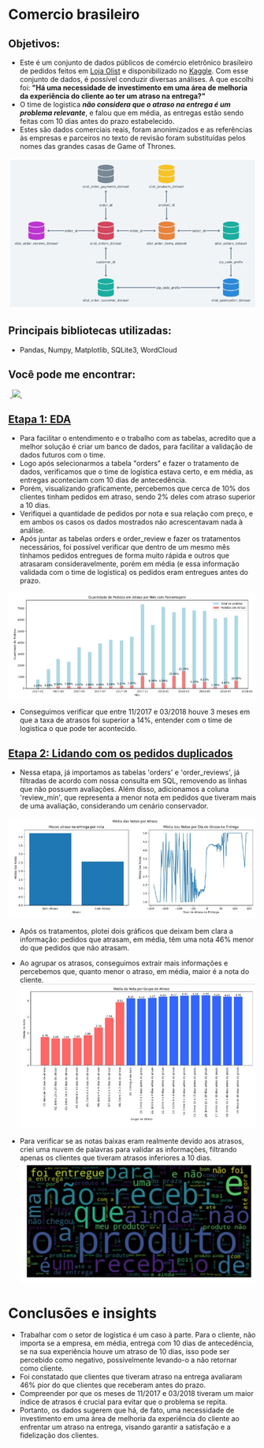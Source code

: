 # Comercio brasileiro


## Objetivos:

- Este é um conjunto de dados públicos de comércio eletrônico brasileiro de pedidos feitos em [Loja Olist](https://www.olist.com/) e disponibilizado no [Kaggle](https://www.kaggle.com/datasets/olistbr/brazilian-ecommerce?select=olist_customers_dataset.csv). Com esse conjunto de dados, é possível conduzir diversas análises. A que escolhi foi: **"Há uma necessidade de investimento em uma área de melhoria da experiência do cliente ao ter um atraso na entrega?"**
- O time de logistica __*não considera que o atraso na entrega é um problema relevante*__, e falou que em média, as entregas estão sendo feitas com 10 dias antes do prazo estabelecido.
- Estes são dados comerciais reais, foram anonimizados e as referências às empresas e parceiros no texto de revisão foram substituídas pelos nomes das grandes casas de Game of Thrones.
 
![relacionamento entre tabelas](imagens//relacionamento_entre_tabelas.png)

## Principais bibliotecas utilizadas:
- Pandas, Numpy, Matplotlib, SQLite3, WordCloud

## Você pode me encontrar:
&nbsp;<a href="https://www.linkedin.com/in/brunofcb/">
  <img src="https://img.shields.io/badge/linkedin-%230077B5.svg?style=for-the-badge&logo=linkedin&logoColor=white">
</a>&nbsp;

## [Etapa 1: EDA](https://github.com/BrunoFelipeCB/Brazilian_E-Commerce/blob/main/Notebook/1-EDA.ipynb)
- Para facilitar o entendimento e o trabalho com as tabelas, acredito que a melhor solução é criar um banco de dados, para facilitar a validação de dados futuros com o time.
- Logo após selecionarmos a tabela "orders" e fazer o tratamento de dados, verificamos que o time de logística estava certo, e em média, as entregas aconteciam com 10 dias de antecedência.
- Porém, visualizando graficamente, percebemos que cerca de 10% dos clientes tinham pedidos em atraso, sendo 2% deles com atraso superior a 10 dias.
- Verifiquei a quantidade de pedidos por nota e sua relação com preço, e em ambos os casos os dados mostrados não acrescentavam nada à análise.
- Após juntar as tabelas orders e order_review e fazer os tratamentos necessários, foi possível verificar que dentro de um mesmo mês tínhamos pedidos entregues de forma muito rápida e outros que atrasaram consideravelmente, porém em média (e essa informação validada com o time de logística) os pedidos eram entregues antes do prazo.

![quantidade_atraso](imagens//quantidade_atraso_porcentagem.jpg)

- Conseguimos verificar que entre 11/2017 e 03/2018 houve 3 meses em que a taxa de atrasos foi superior a 14%, entender com o time de logistica o que pode ter acontecido.

## [Etapa 2: Lidando com os pedidos duplicados](https://github.com/BrunoFelipeCB/Brazilian_E-Commerce/blob/main/Notebook/2-%20Lidando%20com%20dados%20duplicados.ipynb)
- Nessa etapa, já importamos as tabelas 'orders' e 'order_reviews', já filtradas de acordo com nossa consulta em SQL, removendo as linhas que não possuem avaliações. Além disso, adicionamos a coluna 'review_min', que representa a menor nota em pedidos que tiveram mais de uma avaliação, considerando um cenário conservador.

![Houve atraso na entrega](imagens//media_notas_atraso.jpg)

- Após os tratamentos, plotei dois gráficos que deixam bem clara a informação: pedidos que atrasam, em média, têm uma nota 46% menor do que pedidos que não atrasam.
- Ao agrupar os atrasos, conseguimos extrair mais informações e percebemos que, quanto menor o atraso, em média, maior é a nota do cliente.
![média nota grupo](imagens//media_nota_grupo.jpg)

- Para verificar se as notas baixas eram realmente devido aos atrasos, criei uma nuvem de palavras para validar as informações, filtrando apenas os clientes que tiveram atrasos inferiores a 10 dias.
![nuvem](imagens//nuvem.jpg)

# Conclusões e insights
- Trabalhar com o setor de logística é um caso à parte. Para o cliente, não importa se a empresa, em média, entrega com 10 dias de antecedência, se na sua experiência houve um atraso de 10 dias, isso pode ser percebido como negativo, possivelmente levando-o a não retornar como cliente.
- Foi constatado que clientes que tiveram atraso na entrega avaliaram 46% pior do que clientes que receberam antes do prazo.
- Compreender por que os meses de 11/2017 e 03/2018 tiveram um maior índice de atrasos é crucial para evitar que o problema se repita.
- Portanto, os dados sugerem que há, de fato, uma necessidade de investimento em uma área de melhoria da experiência do cliente ao enfrentar um atraso na entrega, visando garantir a satisfação e a fidelização dos clientes.
